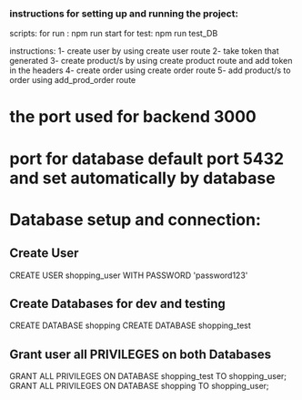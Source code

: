 ### instructions for setting up and running the project:
scripts:
for run : npm run start
for test: npm run test_DB

instructions:
1- create user by using create user route
2- take token that generated
3- create product/s by using create product route and add token  in the headers
4- create order using create order route 
5- add product/s to order using add_prod_order route 

# the port used for backend 3000

# port for database default port 5432 and set automatically by database

# Database setup and connection:
## Create User
CREATE USER shopping_user WITH PASSWORD 'password123'
## Create Databases for dev and testing
CREATE DATABASE shopping
CREATE DATABASE shopping_test
## Grant user all PRIVILEGES on both Databases
GRANT ALL PRIVILEGES ON DATABASE shopping_test TO shopping_user;
GRANT ALL PRIVILEGES ON DATABASE shopping TO shopping_user;





